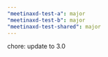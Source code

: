 ```yaml
---
"meetinaxd-test-a": major
"meetinaxd-test-b": major
"meetinaxd-test-shared": major
---
```


chore: update to 3.0
